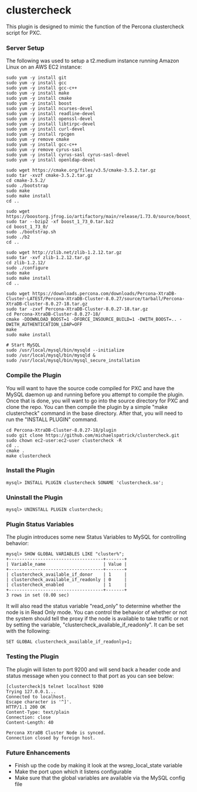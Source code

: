 # clustercheck
This plugin is designed to mimic the function of the Percona clustercheck script for PXC.

### Server Setup

The following was used to setup a t2.medium instance running Amazon Linux on an AWS EC2 instance:

    sudo yum -y install git
    sudo yum -y install gcc
    sudo yum -y install gcc-c++
    sudo yum -y install make
    sudo yum -y install cmake
    sudo yum -y install boost
    sudo yum -y install ncurses-devel
    sudo yum -y install readline-devel
    sudo yum -y install openssl-devel
    sudo yum -y install libtirpc-devel
    sudo yum -y install curl-devel
    sudo yum -y install rpcgen
    sudo yum -y remove cmake
    sudo yum -y install gcc-c++
    sudo yum -y remove cyrus-sasl
    sudo yum -y install cyrus-sasl cyrus-sasl-devel
    sudo yum -y install openldap-devel

    sudo wget https://cmake.org/files/v3.5/cmake-3.5.2.tar.gz
    sudo tar -xvzf cmake-3.5.2.tar.gz
    cd cmake-3.5.2/
    sudo ./bootstrap
    sudo make
    sudo make install
    cd ..

    sudo wget https://boostorg.jfrog.io/artifactory/main/release/1.73.0/source/boost_1_73_0.tar.bz2
    sudo tar --bzip2 -xf boost_1_73_0.tar.bz2
    cd boost_1_73_0/
    sudo ./bootstrap.sh
    sudo ./b2
    cd ..

    sudo wget http://zlib.net/zlib-1.2.12.tar.gz
    sudo tar -xvf zlib-1.2.12.tar.gz
    cd zlib-1.2.12/
    sudo ./configure
    sudo make
    sudo make install
    cd ..

    sudo wget https://downloads.percona.com/downloads/Percona-XtraDB-Cluster-LATEST/Percona-XtraDB-Cluster-8.0.27/source/tarball/Percona-XtraDB-Cluster-8.0.27-18.tar.gz
    sudo tar -zxvf Percona-XtraDB-Cluster-8.0.27-18.tar.gz
    cd Percona-XtraDB-Cluster-8.0.27-18/
    cmake -DDOWNLOAD_BOOST=1 -DFORCE_INSOURCE_BUILD=1 -DWITH_BOOST=.. -DWITH_AUTHENTICATION_LDAP=OFF
    make
    sudo make install

    # Start MySQL
    sudo /usr/local/mysql/bin/mysqld --initialize
    sudo /usr/local/mysql/bin/mysqld &
    sudo /usr/local/mysql/bin/mysql_secure_installation

### Compile the Plugin

You will want to have the source code compiled for PXC and have the MySQL daemon up and running before you attempt to compile the plugin.  Once that is done, you will want to go into the source directory for PXC and clone the repo.  You can then compile the plugin by a simple "make clustercheck" command in the base directory.  After that, you will need to run the "INSTALL PLUGIN" command.

    cd Percona-XtraDB-Cluster-8.0.27-18/plugin
    sudo git clone https://github.com/michaelspatrick/clustercheck.git
    sudo chown ec2-user:ec2-user clustercheck -R
    cd ..
    cmake .
    make clustercheck

### Install the Plugin
    mysql> INSTALL PLUGIN clustercheck SONAME 'clustercheck.so';
    
### Uninstall the Plugin
    mysql> UNINSTALL PLUGIN clustercheck;
    
### Plugin Status Variables

The plugin introduces some new Status Variables to MySQL for controlling behavior:

    mysql> SHOW GLOBAL VARIABLES LIKE "cluster%";
    +------------------------------------+-------+
    | Variable_name                      | Value |
    +------------------------------------+-------+
    | clustercheck_available_if_donor    | 1     |
    | clustercheck_available_if_readonly | 0     |
    | clustercheck_enabled               | 1     |
    +------------------------------------+-------+
    3 rows in set (0.00 sec)
    
It will also read the status variable "read_only" to determine whether the node is in Read Only mode.  You can control the behavior of whether or not the system should tell the proxy if the node is available to take traffic or not by setting the variable, "clustercheck_available_if_readonly".  It can be set with the following:

    SET GLOBAL clustercheck_available_if_readonly=1;
    
### Testing the Plugin

The plugin will listen to port 9200 and will send back a header code and status message when you connect to that port as you can see below:

    [clustercheck]$ telnet localhost 9200
    Trying 127.0.0.1...
    Connected to localhost.
    Escape character is '^]'.
    HTTP/1.1 200 OK
    Content-Type: text/plain
    Connection: close
    Content-Length: 40
    
    Percona XtraDB Cluster Node is synced.
    Connection closed by foreign host.
    
### Future Enhancements
* Finish up the code by making it look at the wsrep_local_state variable
* Make the port upon which it listens configurable
* Make sure that the global variables are available via the MySQL config file
